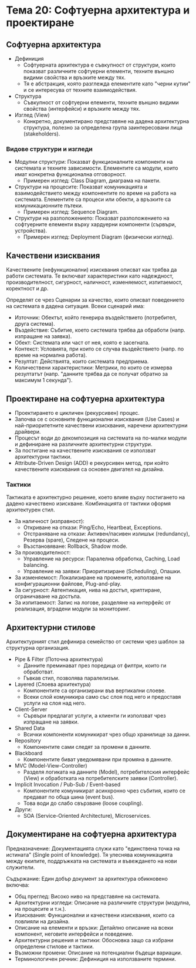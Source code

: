 # Тема 20: Софтуерна архитектура и проектиране

## Софтуерна архитектура
- Дефиниция
    - Софтуерната архитектура е съвкупност от структури, които показват различните софтуерни елементи, техните външно видими свойства и връзките между тях.
    - Тя е абстракция, която разглежда елементите като "черни кутии" и се интересува от техните взаимодействия.
- Структура
    - Съвкупност от софтуерни елементи, техните външно видими свойства (интерфейси) и връзките между тях.
- Изглед (View)
    - Конкретно, документирано представяне на дадена архитектурна структура, полезно за определена група заинтересовани лица (stakeholders).

### Видове структури и изгледи
- Модулни структури: Показват функционалните компоненти на системата и техните зависимости. Елементите са модули, които имат конкретна функционална отговорност.
    - Примерен изглед: Class Diagram, диаграма на пакети.
- Структури на процесите: Показват комуникацията и взаимодействието между компонентите по време на работа на системата. Елементите са процеси или обекти, а връзките са комуникационните пътеки.
    - Примерен изглед: Sequence Diagram.
- Структури на разположението: Показват разположението на софтуерните елементи върху хардуерни компоненти (сървъри, устройства).
    - Примерен изглед: Deployment Diagram (физически изглед).

## Качествени изисквания
Качествените (нефункционални) изисквания описват как трябва да работи системата. Те включват характеристики като надеждност, производителност, сигурност, наличност, изменяемост, изпитаемост, коректност и др.

Определят се чрез Сценарии за качество, които описват поведението на системата в дадена ситуация. Всеки сценарий има:
- Източник: Обектът, който генерира въздействието (потребител, друга система).
- Въздействие: Събитие, което системата трябва да обработи (напр. изпращане на заявка).
- Обект: Системата или част от нея, която е засегната.
- Контекст: Условията, при които се случва въздействието (напр. по време на нормална работа).
- Резултат: Действията, които системата предприема.
- Количествени характеристики: Метрики, по които се измерва резултатът (напр. "данните трябва да се получат обратно за максимум 1 секунда").

## Проектиране на софтуерна архитектура
- Проектирането е цикличен (рекурсивен) процес.
- Започва се с основните функционални изисквания (Use Cases) и най-приоритетните качествени изисквания, наречени архитектурни драйвери.
- Процесът води до декомпозиция на системата на по-малки модули и дефиниране на различните архитектурни структури.
- За постигане на качествените изисквания се използват архитектурни тактики.
- Attribute-Driven Design (ADD) е рекурсивен метод, при който качествените изисквания са основен двигател на дизайна.

### Тактики
Тактиката е архитектурно решение, което влияе върху постигането на дадено качествено изискване. Комбинацията от тактики оформя архитектурен стил.
- За наличност (изправност):
    - Откриване на откази: Ping/Echo, Heartbeat, Exceptions.
    - Отстраняване на откази: Активен/пасивен излишък (redundancy), Резерва (spare), Следене на процеси.
    - Възстановяване: Rollback, Shadow mode.
- За производителност:
    - Управление на ресурси: Паралелна обработка, Caching, Load balancing.
    - Управление на заявки: Приоритизиране (Scheduling), Опашки.
- За изменяемост: Локализиране на промените, използване на конфигурационни файлове, Plug-and-play.
- За сигурност: Автентикация, нива на достъп, криптиране, ограничаване на достъпа.
- За изпитаемост: Запис на логове, разделяне на интерфейс от реализация, вградени модули за мониторинг.

## Архитектурни стилове
Архитектурният стил дефинира семейство от системи чрез шаблон за структурна организация.
- Pipe & Filter (Поточна архитектура)
    - Данните преминават през поредица от филтри, които ги обработват.
    - Гъвкав стил, позволява паралелизъм.
- Layered (Слоева архитектура)
    - Компонентите са организирани във вертикални слоеве.
    - Всеки слой комуникира само със слоя под него и предоставя услуги на слоя над него.
- Client-Server
    - Сървъри предлагат услуги, а клиенти ги използват чрез изпращане на заявки.
- Shared Data
    - Всички компоненти комуникират чрез общо хранилище за данни.
- Repository
    - Компонентите сами следят за промени в данните.
- Blackboard
    - Компонентите биват уведомявани при промяна в данните.
- MVC (Model-View-Controller)
    - Разделя логиката на данните (Model), потребителския интерфейс (View) и обработката на потребителските заявки (Controller).
- Implicit Invocation / Pub-Sub / Event-based
    - Компонентите комуникират асинхронно чрез събития, които се предават по обща шина (event bus).
    - Това води до слабо свързване (loose coupling).
- Други:
    - SOA (Service-Oriented Architecture), Microservices.

## Документиране на софтуерна архитектура
Предназначение: Документацията служи като "единствена точка на истината" (Single point of knowledge). Тя улеснява комуникацията между екипите, поддръжката на системата и въвеждането на нови служители.

Съдържание: Един добър документ за архитектура обикновено включва:
- Общ преглед: Високо ниво на представяне на системата.
- Архитектурни изгледи: Описание на различните структури (модулна, на процесите и т.н.).
- Изисквания: Функционални и качествени изисквания, които са повлияли на дизайна.
- Описание на елементи и връзки: Детайлно описание на всеки компонент, неговите интерфейси и поведение.
- Архитектурни решения и тактики: Обосновка защо са избрани определени стилове и тактики.
- Възможни промени: Описание на потенциални бъдещи вариации.
- Терминологичен речник: Дефиниция на използваните термини.